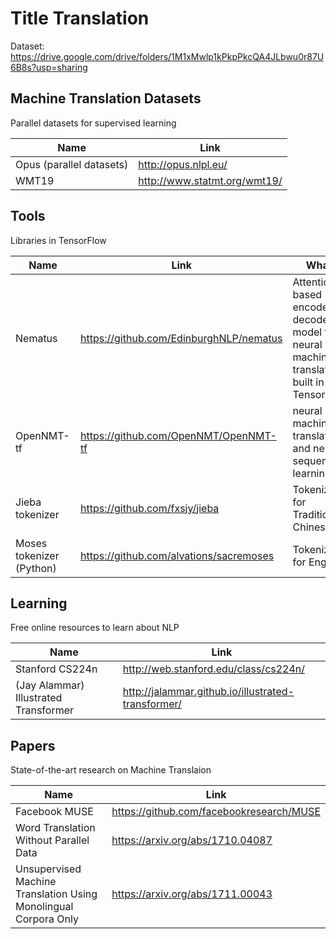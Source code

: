 # Title Translation

Dataset: https://drive.google.com/drive/folders/1M1xMwlp1kPkpPkcQA4JLbwu0r87U6B8s?usp=sharing

## Machine Translation Datasets

Parallel datasets for supervised learning

Name | Link
-----|------
Opus (parallel datasets) | http://opus.nlpl.eu/
WMT19 | http://www.statmt.org/wmt19/

## Tools

Libraries in TensorFlow

Name | Link | What
-----|------|------
Nematus | https://github.com/EdinburghNLP/nematus | Attention-based encoder-decoder model for neural machine translation built in Tensorflow 
OpenNMT-tf | https://github.com/OpenNMT/OpenNMT-tf | neural machine translation and neural sequence learning
Jieba tokenizer | https://github.com/fxsjy/jieba | Tokenizer for Traditional Chinese
Moses tokenizer (Python) | https://github.com/alvations/sacremoses| Tokenizer for English


## Learning

Free online resources to learn about NLP

Name | Link
-----|-------
Stanford CS224n | http://web.stanford.edu/class/cs224n/
(Jay Alammar) Illustrated Transformer | http://jalammar.github.io/illustrated-transformer/

## Papers

State-of-the-art research on Machine Translaion

Name | Link
-----|-------
Facebook MUSE | https://github.com/facebookresearch/MUSE 
Word Translation Without Parallel Data | https://arxiv.org/abs/1710.04087
Unsupervised Machine Translation Using Monolingual Corpora Only | https://arxiv.org/abs/1711.00043
